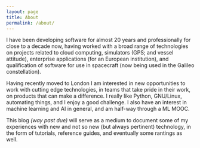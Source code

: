 ```yaml
---
layout: page
title: About
permalink: /about/
---
```


I have been developing software for almost 20 years and professionally for close to a decade now, having worked with a broad range of technologies on projects related to cloud computing, simulators (GPS; and vessel attitude), enterprise applications (for an European institution), and qualification of software for use in spacecraft (now being used in the Galileo constellation).

Having recently moved to London I am interested in new opportunities to work with cutting edge technologies, in teams that take pride in their work, on products that can make a difference.
I really like Python, GNU/Linux, automating things, and I enjoy a good challenge. I also have an interest in machine learning and AI in general, and am half-way through a ML MOOC.

This blog *(way past due)* will serve as a medium to document some of my experiences with new and not so new (but always pertinent) technology, in the form of tutorials, reference guides, and eventually some rantings as well.


